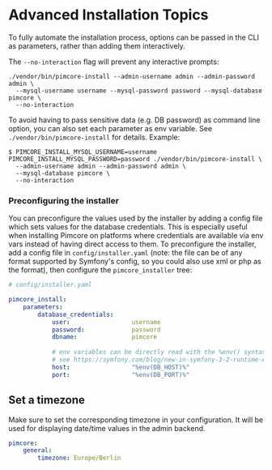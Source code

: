 # Advanced Installation Topics

To fully automate the installation process, options can be passed in the CLI as parameters, rather than adding them interactively. 

The `--no-interaction` flag will prevent any interactive prompts:

```
./vendor/bin/pimcore-install --admin-username admin --admin-password admin \
  --mysql-username username --mysql-password password --mysql-database pimcore \
  --no-interaction
```

To avoid having to pass sensitive data (e.g. DB password) as command line option, you can also set each parameter as env
variable. See `./vendor/bin/pimcore-install` for details. Example:

```
$ PIMCORE_INSTALL_MYSQL_USERNAME=username PIMCORE_INSTALL_MYSQL_PASSWORD=password ./vendor/bin/pimcore-install \
  --admin-username admin --admin-password admin \
  --mysql-database pimcore \
  --no-interaction
```

### Preconfiguring the installer

You can preconfigure the values used by the installer by adding a config file which sets values for the database
credentials. This is especially useful when installing Pimcore on platforms where credentials are available via env vars
instead of having direct access to them. To preconfigure the installer, add a config file in `config/installer.yaml` 
(note: the file can be of any format supported by Symfony's config, so you could also use xml or php as the format), then configure the `pimcore_installer` tree:

```yaml
# config/installer.yaml

pimcore_install:
    parameters:
        database_credentials:
            user:                 username
            password:             password
            dbname:               pimcore
            
            # env variables can be directly read with the %env() syntax
            # see https://symfony.com/blog/new-in-symfony-3-2-runtime-environment-variables
            host:                 "%env(DB_HOST)%"
            port:                 "%env(DB_PORT)%"
```

## Set a timezone
Make sure to set the corresponding timezone in your configuration. 
It will be used for displaying date/time values in the admin backend.

```yaml
pimcore:
    general:
        timezone: Europe/Berlin
```

